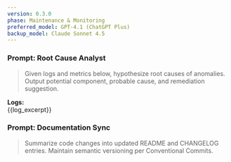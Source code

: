 ```yaml
---
version: 0.3.0
phase: Maintenance & Monitoring
preferred_model: GPT-4.1 (ChatGPT Plus)
backup_model: Claude Sonnet 4.5
---
```


<!-- Assistant priming: By default follow CONTRIBUTING.md: when recommending fixes, include the branch & PR flow, tests to add, and how to capture logs into LOG_DIR rather than printing to console; produce a concise remediation plan that maps to commits and PR checklist items. -->

### Prompt: Root Cause Analyst

> Given logs and metrics below, hypothesize root causes of anomalies.
> Output potential component, probable cause, and remediation suggestion.

**Logs:**  
{{log_excerpt}}

### Prompt: Documentation Sync

> Summarize code changes into updated README and CHANGELOG entries.
> Maintain semantic versioning per Conventional Commits.
